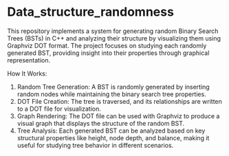 # Data_structure_randomness
This repository implements a system for generating random Binary Search Trees (BSTs) in C++ and analyzing their structure by visualizing them using Graphviz DOT format. The project focuses on studying each randomly generated BST, providing insight into their properties through graphical representation.

How It Works:
1. Random Tree Generation: A BST is randomly generated by inserting random nodes while maintaining the binary search tree properties.
2. DOT File Creation: The tree is traversed, and its relationships are written to a DOT file for visualization.
3. Graph Rendering: The DOT file can be used with Graphviz to produce a visual graph that displays the structure of the random BST.
4. Tree Analysis: Each generated BST can be analyzed based on key structural properties like height, node depth, and balance, making it useful for studying tree behavior in different scenarios.
